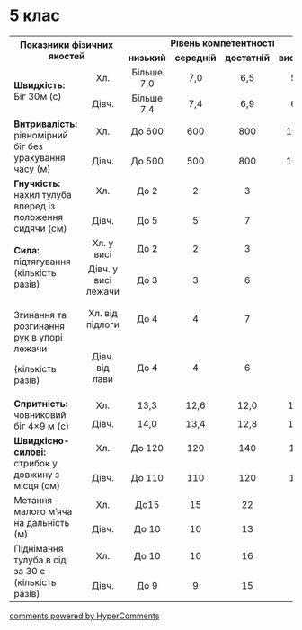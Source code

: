 <div id="hypercomments_widget" class="js-hypercomments-widget invisible"></div>

5 клас
========================

<table>
	<tbody>
		<tr>
			<td rowspan="2" colspan="2" align="center"><b>Показники фізичних якостей</b></td>
			<td colspan="4" align="center"><b>Рівень компетентності</b></td>
		</tr>
		<tr class="odd">
			<td align="center"><b>низький</b></td>
			<td align="center"><b>середній</b></td>
			<td align="center"><b>достатній</b></td>
			<td align="center"><b>високий</b></td>
		</tr>
		<tr class="even">
			<td rowspan="2"><b>Швидкість:</b><br>Біг 30м (с)</td>
			<td align="center">Хл.</td>
			<td align="center">Більше 7,0</td>
			<td align="center">7,0</td>
			<td align="center">6,5</td>
			<td align="center">5,8</td>
		</tr>
		<tr class="odd">
			<td align="center">Дівч.</td>
			<td align="center">Більше 7,4</td>
			<td align="center">7,4</td>
			<td align="center">6,9</td>
			<td align="center">6,2</td>
		</tr>
		<tr class="even">
			<td rowspan="2"><b>Витривалість:</b><br> рівномірний біг без урахування часу (м)</td>
			<td align="center">Хл.</td>
			<td align="center">До 600</td>
			<td align="center">600</td>
			<td align="center">800</td>
			<td align="center">1000</td>
		</tr>
		<tr class="odd">
			<td align="center">Дівч.</td>
			<td align="center">До 500</td>
			<td align="center">500</td>
			<td align="center">800</td>
			<td align="center">1000</td>
		</tr>
		<tr class="even">
			<td rowspan="2"><b>Гнучкість:</b><br> нахил тулуба вперед із положення сидячи (см)</td>
			<td align="center">Хл.</td>
			<td align="center">До 2</td>
			<td align="center">2</td>
			<td align="center">3</td>
			<td align="center">5</td>
		</tr>
		<tr class="odd">
			<td align="center">Дівч.</td>
			<td align="center">До 5</td>
			<td align="center">5</td>
			<td align="center">7</td>
			<td align="center">10</td>
		</tr>
		<tr class="even">
			<td rowspan="2"><b>Сила:</b><br> підтягування (кількість разів)</td>
			<td align="center">Хл. у висі</td>
			<td align="center">До 2</td>
			<td align="center">2</td>
			<td align="center">3</td>
			<td align="center">4</td>
		</tr>
		<tr class="odd">
			<td align="center">Дівч. у висі лежачи</td>
			<td align="center">До 3</td>
			<td align="center">3</td>
			<td align="center">6</td>
			<td align="center">8</td>
		</tr>
		<tr class="even">
			<td rowspan="2"><p>Згинання та розгинання рук в упорі лежачи</p>
				<p>(кількість разів)</p></td>
				<td align="center">Хл. від підлоги</td>
				<td align="center">До 4</td>
				<td align="center">4</td>
				<td align="center">7</td>
				<td align="center">10</td>
			</tr>
			<tr class="odd">
				<td align="center">Дівч. від лави</td>
				<td align="center">До 4</td>
				<td align="center">4</td>
				<td align="center">6</td>
				<td align="center">8</td>
			</tr>
			<tr class="even">
				<td rowspan="2"><b>Спритність:</b><br> човниковий біг 4×9 м (с)</td>
				<td align="center">Хл.</td>
				<td align="center">13,3</td>
				<td align="center">12,6</td>
				<td align="center">12,0</td>
				<td align="center">11,4</td>
			</tr>
			<tr class="odd">
				<td align="center">Дівч.</td>
				<td align="center">14,0</td>
				<td align="center">13,4</td>
				<td align="center">12,8</td>
				<td align="center">12,2</td>
			</tr>
			<tr class="even">
				<td rowspan="2"><b>Швидкісно-силові:</b><br> стрибок у довжину з місця (см)</td>
				<td align="center">Хл.</td>
				<td align="center">До 120</td>
				<td align="center">120</td>
				<td align="center">140</td>
				<td align="center">160</td>
			</tr>
			<tr class="odd">
				<td align="center">Дівч.</td>
				<td align="center">До 110</td>
				<td align="center">110</td>
				<td align="center">120</td>
				<td align="center">140</td>
			</tr>
			<tr class="even">
				<td rowspan="2">Метання малого м’яча на дальність (м)</td>
				<td align="center">Хл.</td>
				<td align="center">До15</td>
				<td align="center">15</td>
				<td align="center">22</td>
				<td align="center">28</td>
			</tr>
			<tr class="odd">
				<td align="center">Дівч.</td>
				<td align="center">До 10</td>
				<td align="center">10</td>
				<td align="center">13</td>
				<td align="center">16</td>
			</tr>
			<tr class="even">
				<td rowspan="2">Піднімання тулуба в сід за 30 с (кількість разів)</td>
				<td align="center">Хл.</td>
				<td align="center">До 10</td>
				<td align="center">10</td>
				<td align="center">16</td>
				<td align="center">20</td>
			</tr>
			<tr class="odd">
				<td align="center">Дівч.</td>
				<td align="center">До 9</td>
				<td align="center">9</td>
				<td align="center">15</td>
				<td align="center">19</td>
			</tr>
		</tbody>
	</table>

<div class="js-hypercomments-container">
	<a href="http://hypercomments.com" class="hc-link" title="comments widget">comments powered by HyperComments</a>
</div>